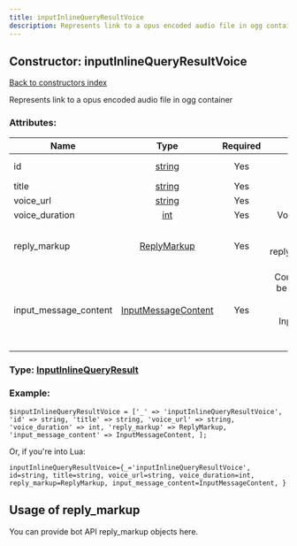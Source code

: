 ```yaml
---
title: inputInlineQueryResultVoice
description: Represents link to a opus encoded audio file in ogg container
---
```

## Constructor: inputInlineQueryResultVoice  
[Back to constructors index](index.md)



Represents link to a opus encoded audio file in ogg container

### Attributes:

| Name     |    Type       | Required | Description |
|----------|:-------------:|:--------:|------------:|
|id|[string](../types/string.md) | Yes|Unique identifier of this result|
|title|[string](../types/string.md) | Yes|Title of the voice file|
|voice\_url|[string](../types/string.md) | Yes|Url of the voice file|
|voice\_duration|[int](../types/int.md) | Yes|Voice duration in seconds|
|reply\_markup|[ReplyMarkup](../types/ReplyMarkup.md) | Yes|Message reply markup, should be of type replyMarkupInlineKeyboard or null|
|input\_message\_content|[InputMessageContent](../types/InputMessageContent.md) | Yes|Content of the message to be sent, should be of type inputMessageText or inputMessageVoice or InputMessageLocation or InputMessageVenue or InputMessageContact|



### Type: [InputInlineQueryResult](../types/InputInlineQueryResult.md)


### Example:

```
$inputInlineQueryResultVoice = ['_' => 'inputInlineQueryResultVoice', 'id' => string, 'title' => string, 'voice_url' => string, 'voice_duration' => int, 'reply_markup' => ReplyMarkup, 'input_message_content' => InputMessageContent, ];
```  

Or, if you're into Lua:  


```
inputInlineQueryResultVoice={_='inputInlineQueryResultVoice', id=string, title=string, voice_url=string, voice_duration=int, reply_markup=ReplyMarkup, input_message_content=InputMessageContent, }

```



## Usage of reply_markup

You can provide bot API reply_markup objects here.  


